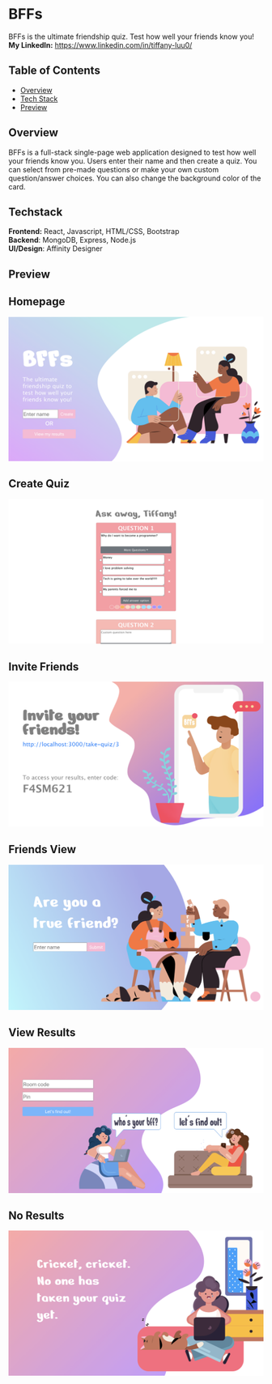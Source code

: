# BFFs
BFFs is the ultimate friendship quiz. Test how well
your friends know you!<br/>
**My LinkedIn:** https://www.linkedin.com/in/tiffany-luu0/ <br/>

## Table of Contents
* [Overview](#overview)
* [Tech Stack](#techstack)
* [Preview](#preview)

## Overview
BFFs is a full-stack single-page web application designed
to test how well your friends know you. Users enter their
name and then create a quiz. You can select from pre-made
questions or make your own custom question/answer choices. You can also change the background color of the card. <br/>

## Techstack
**Frontend:** React, Javascript, HTML/CSS, Bootstrap <br/>
**Backend**: MongoDB, Express, Node.js  <br/> 
**UI/Design**: Affinity Designer

## Preview
## Homepage
![Homepage](./client/src/images/for_README/homepage.png)

## Create Quiz 
![CreateQuiz](./client/src/images/for_README/create_quiz.png)

## Invite Friends
![Invite](./client/src/images/for_README/invite.png)

## Friends View
![FriendsView](./client/src/images/for_README/friends_view.png)

## View Results
![ViewResults](./client/src/images/for_README/view_results.png)

## No Results
![NoResults](./client/src/images/for_README/no_results.png)

